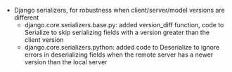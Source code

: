 * Django serializers, for robustness when client/server/model versions are different
    * django.core.serializers.base.py: added version_diff function, code to Serialize to skip serializing fields with a version greater than the client version
    * django.core.serializers.python: added code to Deserialize to ignore errors in deserializing fields when the remote server has a newer version than the local server